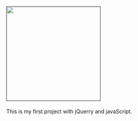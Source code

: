 # <a href=''><img src='https://previews.123rf.com/images/vikpit/vikpit1604/vikpit160400034/54976526-welcome-sign-symbol-word-welcome-hand-lettering-calligraphic-font-letters-and-shade-isolated-on-whit.jpg' height='250'/>  </a>
This is my first project with jQuerry and javaScript.
